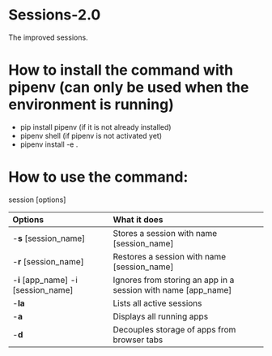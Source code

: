 # Sessions-2.0
The improved sessions.

# How to install the command with pipenv (can only be used when the environment is running)
- pip install pipenv (if it is not already installed)
- pipenv shell (if pipenv is not activated yet)
- pipenv install -e .

# How to use the command:
session [options]

Options | What it does
:--- | :---
-**s** [session_name] | Stores a session with name [session_name]
-**r** [session_name] | Restores a session with name [session_name]
-**i** [app_name] -i [session_name] | Ignores from storing an app in a session with name [app_name]
-**la** | Lists all active sessions
-**a** | Displays all running apps
-**d** | Decouples storage of apps from browser tabs  
